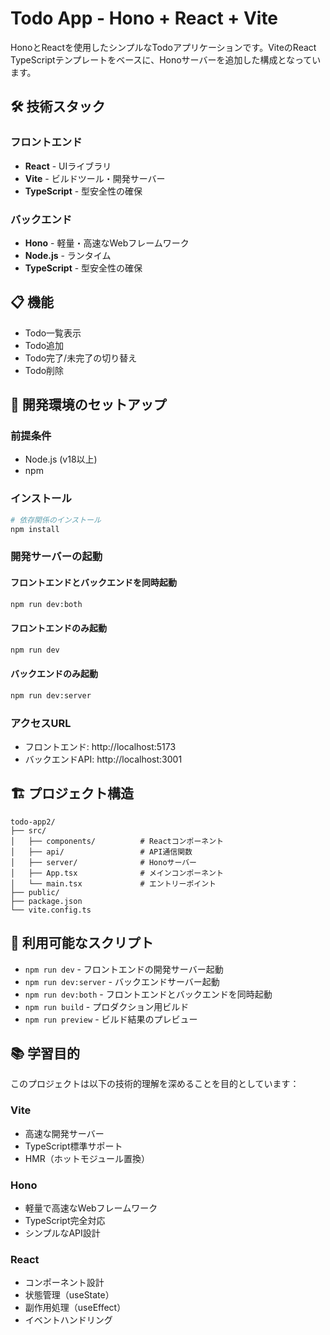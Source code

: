 # Todo App - Hono + React + Vite

HonoとReactを使用したシンプルなTodoアプリケーションです。ViteのReact TypeScriptテンプレートをベースに、Honoサーバーを追加した構成となっています。

## 🛠 技術スタック

### フロントエンド
- **React** - UIライブラリ
- **Vite** - ビルドツール・開発サーバー
- **TypeScript** - 型安全性の確保

### バックエンド
- **Hono** - 軽量・高速なWebフレームワーク
- **Node.js** - ランタイム
- **TypeScript** - 型安全性の確保

## 📋 機能

- Todo一覧表示
- Todo追加
- Todo完了/未完了の切り替え
- Todo削除

## 🚀 開発環境のセットアップ

### 前提条件
- Node.js (v18以上)
- npm

### インストール
```bash
# 依存関係のインストール
npm install
```

### 開発サーバーの起動

#### フロントエンドとバックエンドを同時起動
```bash
npm run dev:both
```

#### フロントエンドのみ起動
```bash
npm run dev
```

#### バックエンドのみ起動
```bash
npm run dev:server
```

### アクセスURL
- フロントエンド: http://localhost:5173
- バックエンドAPI: http://localhost:3001

## 🏗 プロジェクト構造

```
todo-app2/
├── src/
│   ├── components/          # Reactコンポーネント
│   ├── api/                 # API通信関数
│   ├── server/              # Honoサーバー
│   ├── App.tsx              # メインコンポーネント
│   └── main.tsx             # エントリーポイント
├── public/
├── package.json
└── vite.config.ts
```

## 🔧 利用可能なスクリプト

- `npm run dev` - フロントエンドの開発サーバー起動
- `npm run dev:server` - バックエンドサーバー起動
- `npm run dev:both` - フロントエンドとバックエンドを同時起動
- `npm run build` - プロダクション用ビルド
- `npm run preview` - ビルド結果のプレビュー

## 📚 学習目的

このプロジェクトは以下の技術的理解を深めることを目的としています：

### Vite
- 高速な開発サーバー
- TypeScript標準サポート
- HMR（ホットモジュール置換）

### Hono
- 軽量で高速なWebフレームワーク
- TypeScript完全対応
- シンプルなAPI設計

### React
- コンポーネント設計
- 状態管理（useState）
- 副作用処理（useEffect）
- イベントハンドリング
